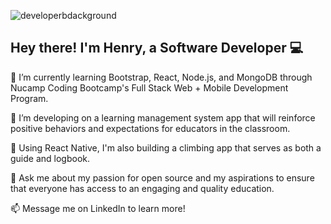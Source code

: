 ![developerbdackground](https://user-images.githubusercontent.com/96813969/196090532-4b38aa1f-973b-4022-a810-3e29667c86c0.png)
## Hey there! I'm Henry, a Software Developer :computer:

🌱 I’m currently learning Bootstrap, React, Node.js, and MongoDB through Nucamp Coding Bootcamp's Full Stack Web + Mobile Development Program.

🔭 I’m developing on a learning management system app that will reinforce positive behaviors and expectations for educators in the classroom.

📱 Using React Native, I'm also building a climbing app that serves as both a guide and logbook.

💬 Ask me about my passion for open source and my aspirations to ensure that everyone has access to an engaging and quality education.

📫 Message me on LinkedIn to learn more!


<!--
**henry-hartzler/henry-hartzler** is a ✨ _special_ ✨ repository because its `README.md` (this file) appears on your GitHub profile.

Here are some ideas to get you started:

- 🔭 I’m currently working on ...
- 🌱 I’m currently learning ...
- 👯 I’m looking to collaborate on ...
- 🤔 I’m looking for help with ...
- 💬 Ask me about ...
- 📫 How to reach me: ...
- 😄 Pronouns: ...
- ⚡ Fun fact: ...
-->
